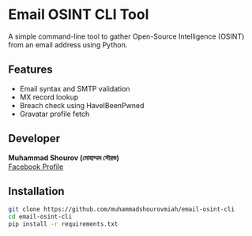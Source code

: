 # Email OSINT CLI Tool

A simple command-line tool to gather Open-Source Intelligence (OSINT) from an email address using Python.

## Features
- Email syntax and SMTP validation
- MX record lookup
- Breach check using HaveIBeenPwned
- Gravatar profile fetch

## Developer
**Muhammad Shourov (মোহাম্মদ সৌরভ)**  
[Facebook Profile](https://www.facebook.com/Junior.Writer.SHourov)

## Installation
```bash
git clone https://github.com/muhammadshourovmiah/email-osint-cli
cd email-osint-cli
pip install -r requirements.txt
